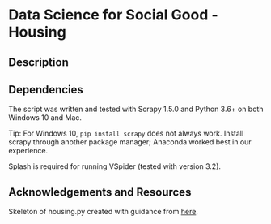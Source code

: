 # Data Science for Social Good - Housing
## Description

## Dependencies
The script was written and tested with Scrapy 1.5.0 and Python 3.6+ on both Windows 10 
and Mac. 

Tip: For Windows 10, `pip install scrapy` does not always work. Install scrapy through 
another package manager; Anaconda worked best in our experience.  

Splash is required for running VSpider (tested with version 3.2). 

## Acknowledgements and Resources 
Skeleton of housing.py created with guidance from [here](https://python.gotrained.com/scrapy-tutorial-web-scraping-craigslist/).